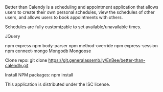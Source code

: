<!-- Usage -->

Better than Calendy is a scheduling and appointment application that allows users to create their own personal schedules, view the schedules of other users, and allows users to book appointments with others.

Schedules are fully customizable to set available/unavailable times. 

<!-- Built With -->

JQuery

<!-- Prerequisites -->

npm express
npm body-parser
npm method-override
npm express-session
npm connect-mongo
Mongodb
Mongoose

<!-- Installation -->

Clone repo:
git clone https://git.generalassemb.ly/EnBee/better-than-calendly.git

Install NPM packages:
npm install



<!-- License -->

This application is distributed under the ISC license. 

